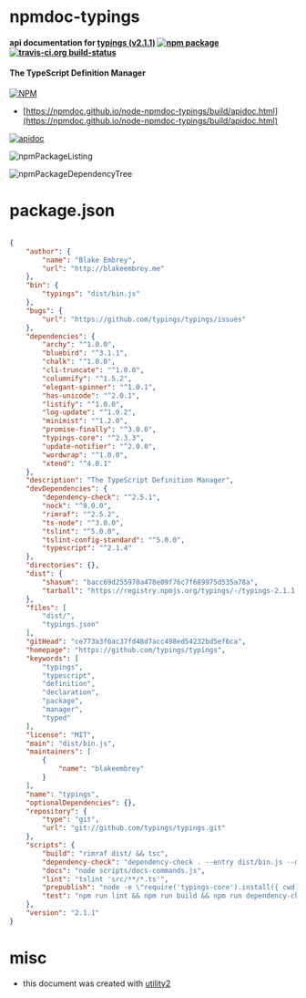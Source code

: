 # npmdoc-typings

#### api documentation for  [typings (v2.1.1)](https://github.com/typings/typings)  [![npm package](https://img.shields.io/npm/v/npmdoc-typings.svg?style=flat-square)](https://www.npmjs.org/package/npmdoc-typings) [![travis-ci.org build-status](https://api.travis-ci.org/npmdoc/node-npmdoc-typings.svg)](https://travis-ci.org/npmdoc/node-npmdoc-typings)

#### The TypeScript Definition Manager

[![NPM](https://nodei.co/npm/typings.png?downloads=true&downloadRank=true&stars=true)](https://www.npmjs.com/package/typings)

- [https://npmdoc.github.io/node-npmdoc-typings/build/apidoc.html](https://npmdoc.github.io/node-npmdoc-typings/build/apidoc.html)

[![apidoc](https://npmdoc.github.io/node-npmdoc-typings/build/screenCapture.buildCi.browser.%252Ftmp%252Fbuild%252Fapidoc.html.png)](https://npmdoc.github.io/node-npmdoc-typings/build/apidoc.html)

![npmPackageListing](https://npmdoc.github.io/node-npmdoc-typings/build/screenCapture.npmPackageListing.svg)

![npmPackageDependencyTree](https://npmdoc.github.io/node-npmdoc-typings/build/screenCapture.npmPackageDependencyTree.svg)



# package.json

```json

{
    "author": {
        "name": "Blake Embrey",
        "url": "http://blakeembrey.me"
    },
    "bin": {
        "typings": "dist/bin.js"
    },
    "bugs": {
        "url": "https://github.com/typings/typings/issues"
    },
    "dependencies": {
        "archy": "^1.0.0",
        "bluebird": "^3.1.1",
        "chalk": "^1.0.0",
        "cli-truncate": "^1.0.0",
        "columnify": "^1.5.2",
        "elegant-spinner": "^1.0.1",
        "has-unicode": "^2.0.1",
        "listify": "^1.0.0",
        "log-update": "^1.0.2",
        "minimist": "^1.2.0",
        "promise-finally": "^3.0.0",
        "typings-core": "^2.3.3",
        "update-notifier": "^2.0.0",
        "wordwrap": "^1.0.0",
        "xtend": "^4.0.1"
    },
    "description": "The TypeScript Definition Manager",
    "devDependencies": {
        "dependency-check": "^2.5.1",
        "nock": "^9.0.0",
        "rimraf": "^2.5.2",
        "ts-node": "^3.0.0",
        "tslint": "^5.0.0",
        "tslint-config-standard": "^5.0.0",
        "typescript": "^2.1.4"
    },
    "directories": {},
    "dist": {
        "shasum": "bacc69d255970a478e09f76c7f689975d535a78a",
        "tarball": "https://registry.npmjs.org/typings/-/typings-2.1.1.tgz"
    },
    "files": [
        "dist/",
        "typings.json"
    ],
    "gitHead": "ce773a3f6ac37fd48d7acc498ed54232bd5ef6ca",
    "homepage": "https://github.com/typings/typings",
    "keywords": [
        "typings",
        "typescript",
        "definition",
        "declaration",
        "package",
        "manager",
        "typed"
    ],
    "license": "MIT",
    "main": "dist/bin.js",
    "maintainers": [
        {
            "name": "blakeembrey"
        }
    ],
    "name": "typings",
    "optionalDependencies": {},
    "repository": {
        "type": "git",
        "url": "git://github.com/typings/typings.git"
    },
    "scripts": {
        "build": "rimraf dist/ && tsc",
        "dependency-check": "dependency-check . --entry dist/bin.js --missing --no-dev && dependency-check . --entry dist/bin.js --unused --no-dev -i bluebird",
        "docs": "node scripts/docs-commands.js",
        "lint": "tslint 'src/**/*.ts'",
        "prepublish": "node -e \"require('typings-core').install({ cwd: process.cwd() })\" && npm run build",
        "test": "npm run lint && npm run build && npm run dependency-check"
    },
    "version": "2.1.1"
}
```



# misc
- this document was created with [utility2](https://github.com/kaizhu256/node-utility2)
